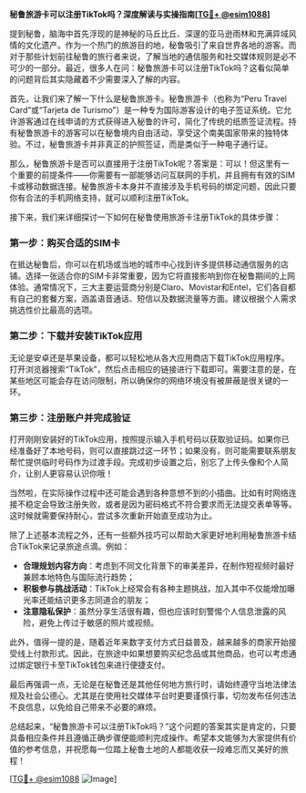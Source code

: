 **秘鲁旅游卡可以注册TikTok吗？深度解读与实操指南[[TG💪+ @esim1088](https://t.me/s/esim1088)]**

提到秘鲁，脑海中首先浮现的是神秘的马丘比丘、深邃的亚马逊雨林和充满异域风情的文化遗产。作为一个热门的旅游目的地，秘鲁吸引了来自世界各地的游客。而对于那些计划前往秘鲁的旅行者来说，了解当地的通信服务和社交媒体规则是必不可少的一部分。最近，很多人在问：秘鲁旅游卡可以注册TikTok吗？这看似简单的问题背后其实隐藏着不少需要深入了解的内容。

首先，让我们来了解一下什么是秘鲁旅游卡。秘鲁旅游卡（也称为“Peru Travel Card”或“Tarjeta de Turismo”）是一种专为国际游客设计的电子签证系统。它允许游客通过在线申请的方式获得进入秘鲁的许可，简化了传统的纸质签证流程。持有秘鲁旅游卡的游客可以在秘鲁境内自由活动，享受这个南美国家带来的独特体验。不过，秘鲁旅游卡并非真正的护照签证，而是类似于一种电子通行证。

那么，秘鲁旅游卡是否可以直接用于注册TikTok呢？答案是：可以！但这里有一个重要的前提条件——你需要有一部能够访问互联网的手机，并且拥有有效的SIM卡或移动数据连接。秘鲁旅游卡本身并不直接涉及手机号码的绑定问题，因此只要你有合法的手机网络支持，就可以顺利注册TikTok。

接下来，我们来详细探讨一下如何在秘鲁使用旅游卡注册TikTok的具体步骤：

### 第一步：购买合适的SIM卡
在抵达秘鲁后，你可以在机场或当地的城市中心找到许多提供移动通信服务的店铺。选择一张适合你的SIM卡非常重要，因为它将直接影响到你在秘鲁期间的上网体验。通常情况下，三大主要运营商分别是Claro、Movistar和Entel，它们各自都有自己的套餐方案，涵盖语音通话、短信以及数据流量等方面。建议根据个人需求挑选性价比最高的选项。

### 第二步：下载并安装TikTok应用
无论是安卓还是苹果设备，都可以轻松地从各大应用商店下载TikTok应用程序。打开浏览器搜索“TikTok”，然后点击相应的链接进行下载即可。需要注意的是，在某些地区可能会存在访问限制，所以确保你的网络环境没有被屏蔽是很关键的一环。

### 第三步：注册账户并完成验证
打开刚刚安装好的TikTok应用，按照提示输入手机号码以获取验证码。如果你已经准备好了本地号码，则可以直接跳过这一环节；如果没有，则可能需要联系朋友帮忙提供临时号码作为过渡手段。完成初步设置之后，别忘了上传头像和个人简介，让别人更容易认识你哦！

当然啦，在实际操作过程中还可能会遇到各种意想不到的小插曲。比如有时网络连接不稳定会导致注册失败，或者是因为密码格式不符合要求而无法提交表单等等。这时候就需要保持耐心，尝试多次重新开始直至成功为止。

除了上述基本流程之外，还有一些额外技巧可以帮助大家更好地利用秘鲁旅游卡结合TikTok来记录旅途点滴。例如：
- **合理规划内容方向**：考虑到不同文化背景下的审美差异，在制作短视频时最好兼顾本地特色与国际流行趋势；
- **积极参与挑战活动**：TikTok上经常会有各种主题挑战，加入其中不仅能增加曝光率还能结识更多志同道合的朋友；
- **注意隐私保护**：虽然分享生活很有趣，但也应该时刻警惕个人信息泄露的风险，避免上传过于敏感的照片或视频。

此外，值得一提的是，随着近年来数字支付方式日益普及，越来越多的商家开始接受线上付款形式。因此，在旅途中如果想要购买纪念品或其他商品，也可以考虑通过绑定银行卡至TikTok钱包来进行便捷支付。

最后再强调一点，无论是在秘鲁还是其他任何地方旅行时，请始终遵守当地法律法规及社会公德心。尤其是在使用社交媒体平台时更要谨慎行事，切勿发布任何违法不良信息，以免给自己带来不必要的麻烦。

总结起来，“秘鲁旅游卡可以注册TikTok吗？”这个问题的答案其实是肯定的，只要具备相应条件并且遵循正确步骤便能顺利完成操作。希望本文能够为大家提供有价值的参考信息，并祝愿每一位踏上秘鲁土地的人都能收获一段难忘而又美好的旅程！

[[TG💪+ @esim1088](https://t.me/s/esim1088) ![Image](https://i.postimg.cc/4NQfJmqS/Snipaste-2025-05-13-00-14-12.png)]